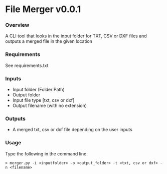 # File Merger v0.0.1

### Overview
A CLI tool that looks in the input folder for TXT, CSV or DXF files and outputs a merged file in the given location

### Requirements
See requirements.txt

### Inputs
+ Input folder (Folder Path)
+ Output folder
+ Input file type [txt, csv or dxf]
+ Output filename (with no extension)

### Outputs
+ A merged txt, csv or dxf file depending on the user inputs

### Usage
Type the following in the command line:
```shell
> merger.py -i <inputfolder> -o <output_folder> -t <txt, csv or dxf> -n <filename>
```
